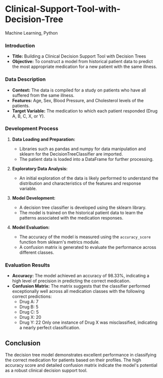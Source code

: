 # Clinical-Support-Tool-with-Decision-Tree
Machine Learning, Python



### Introduction
- **Title:** Building a Clinical Decision Support Tool with Decision Trees
- **Objective:** To construct a model from historical patient data to predict the most appropriate medication for a new patient with the same illness.

### Data Description
- **Context:** The data is compiled for a study on patients who have all suffered from the same illness.
- **Features:** Age, Sex, Blood Pressure, and Cholesterol levels of the patients.
- **Target Variable:** The medication to which each patient responded (Drug A, B, C, X, or Y).

### Development Process
1. **Data Loading and Preparation:**
   - Libraries such as pandas and numpy for data manipulation and sklearn for the DecisionTreeClassifier are imported.
   - The patient data is loaded into a DataFrame for further processing.

2. **Exploratory Data Analysis:**
   - An initial exploration of the data is likely performed to understand the distribution and characteristics of the features and response variable.

3. **Model Development:**
   - A decision tree classifier is developed using the sklearn library.
   - The model is trained on the historical patient data to learn the patterns associated with the medication responses.

4. **Model Evaluation:**
   - The accuracy of the model is measured using the `accuracy_score` function from sklearn's metrics module.
   - A confusion matrix is generated to evaluate the performance across different classes.

### Evaluation Results
- **Accuracy:** The model achieved an accuracy of 98.33%, indicating a high level of precision in predicting the correct medication.
- **Confusion Matrix:** The matrix suggests that the classifier performed exceptionally well across all medication classes with the following correct predictions:
  - Drug A: 7
  - Drug B: 5
  - Drug C: 5
  - Drug X: 20
  - Drug Y: 22
  Only one instance of Drug X was misclassified, indicating a nearly perfect classification.

## Conclusion
The decision tree model demonstrates excellent performance in classifying the correct medication for patients based on their profiles.
The high accuracy score and detailed confusion matrix indicate the model's potential as a robust clinical decision support tool.

